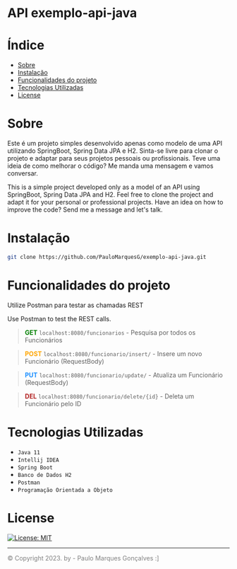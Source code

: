 # API exemplo-api-java

# Índice
* [Sobre](#sobre)
* [Instalação](#instalação)
* [Funcionalidades do projeto](#funcionalidades-do-projeto)
* [Tecnologias Utilizadas](#tecnologias-utilizadas)
* [License](#license)

# Sobre

Este é um projeto simples desenvolvido apenas como modelo de uma API utilizando
SpringBoot, Spring Data JPA e H2. Sinta-se livre para clonar o projeto e adaptar
para seus projetos pessoais ou profissionais.
Teve uma ideia de como melhorar o código? Me manda uma mensagem e vamos conversar.

This is a simple project developed only as a model of an API using SpringBoot, Spring Data JPA and H2. Feel free to clone the project and adapt it for your personal or professional projects. Have an idea on how to improve the code? Send me a message and let's talk.

# Instalação

```bash
git clone https://github.com/PauloMarquesG/exemplo-api-java.git
```

# Funcionalidades do projeto

Utilize Postman para testar as chamadas REST

Use Postman to test the REST calls.

> <b style="color: green">GET</b> ``localhost:8080/funcionarios`` - Pesquisa por todos os Funcionários

> <b style="color: orange">POST</b> ``localhost:8080/funcionario/insert/`` - Insere um novo Funcionário (RequestBody)

> <b style="color: dodgerblue">PUT</b> ``localhost:8080/funcionario/update/`` - Atualiza um Funcionário (RequestBody)

> <b style="color: FireBrick">DEL</b> ``localhost:8080/funcionario/delete/{id}`` - Deleta um Funcionário pelo ID


# Tecnologias Utilizadas
- `Java 11`
- `Intellij IDEA`
- `Spring Boot`
- `Banco de Dados H2`
- `Postman`
- `Programação Orientada a Objeto`

# License

[![License: MIT](https://img.shields.io/badge/License-MIT-yellow.svg)](https://opensource.org/licenses/MIT)

<hr>

<a href="https://github.com/PauloMarquesG" style="color:gray;text-decoration:none;">&copy; Copyright 2023. by - Paulo Marques Gonçalves :]</a>
